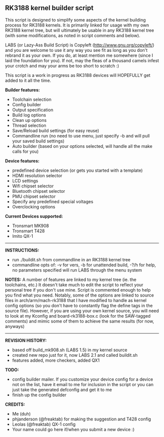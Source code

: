 RK3188 kernel builder script
----------------

This script is designed to simplify some aspects of the kernel building
process for RK3188 kernels. It is primarily linked for usage with my
own RK3188 kernel tree, but will ultimately be usable in any RK3188 
kernel tree (with some modifications, as noted in script comments and
below).

LABS (or Lazy-Ass Build Script) is Copyleft (http://www.gnu.org/copyleft/)
and you are welcome to use it any way you see fit as long as you don't 
rebrand it as your own. If you do, at least mention me somewhere (since I 
laid the foundation for you). If not, may the fleas of a thousand camels 
infest your crotch and may your arms be too short to scratch :)

This script is a work in progress as RK3188 devices will HOPEFULLY get 
added to it all the time.

**Builder features:**
- Toolchain selection
- Config builder
- Output specification
- Build log options
- Clean up options
- Thread selection
- Save/Reload build settings (for easy reuse)
- Commandline run (no need to use menu, just specify -b and will pull your 
saved build settings)
- Auto builder (based on your options selected, will handle all the make 
calls for you)

**Device features:**
- predefined device selection (or gets you started with a template)
- HDMI resolution selector
- LCD settings
- Wifi chipset selector
- Bluetooth chipset selector
- PMU chipset selector
- Specify any predefined special voltages
- Overclocking options

**Current Devices supported:**
- Tronsmart MK908
- Tronsmart T428
- Imito QX-1

--------------------

**INSTRUCTIONS:**
- run ./buildit.sh from commandline in an RK3188 kernel tree
- commandline opts of: -v for vers, -b for unattended build, -?/h for help,
no parameters specified will run LABS through the menu system

**NOTES:**
A number of features are linked to my kernel tree (ie. the toolchains, etc.)
It doesn't take much to edit the script to reflect your personal tree if you 
don't use mine. Script is commented enough to help you find what you need.
Notably, some of the options are linked to source files in arch/arm/mach-rk3188
that I have modified to handle as kernel config options (so you don't have to
constantly flag the define tags in the source file). However, if you are using
your own kernel source, you will need to look at my Kconfig and 
board-rk3188-box.c (look for the SAW-tagged comments) and mimic some of them to
achieve the same results (for now, anyways)

-------------------

**REVISION HISTORY:**
- based off build_mk908.sh (LABS 1.5) in my kernel source
- created new repo just for it, now LABS 2.1 and called buildit.sh
- features added, more checkers, added QX1

**TODO:**
- config builder mailer. If you customize your device config for a device 
not on the list, have it email to me for inclusion in the script or you can
just take the generated defconfig and get it to me
- finish up the config builder

**CREDITS:**
- Me (duh)
- phjanderson (@freaktab) for making the suggestion and T428 config
- Leolas (@freaktab) QX-1 config 
- Your name could go here if/when you submit a new device :)
